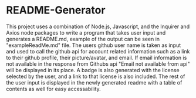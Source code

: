 # README-Generator
This project uses a combination of Node.js, Javascript, and the Inquirer and Axios node packages to write a program that takes user input and generates a README.md, example of the output can be seen in "exampleReadMe.md" file. The users github user name is taken as input and used to call the github api for account related information such as a link to their github profile, their picture/avatar, and email. If email information is not available in the response from Githubs api "Email not available from api" will be displayed in its place. A badge is also generated with the license selected by the user, and a link to that license is also included. The rest of the user input is displayed in the newly generated readme with a table of contents as well for easy accessability.